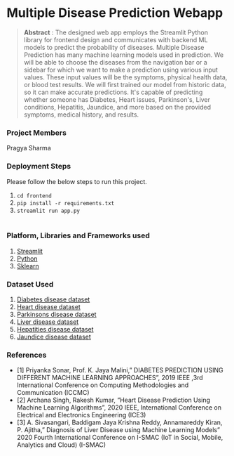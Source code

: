 # Multiple Disease Prediction Webapp

> **Abstract** : The designed web app employs the Streamlit Python library for frontend design and communicates with backend ML models to predict the probability of diseases. Multiple Disease Prediction has many machine learning models used in prediction. We will be able to choose the diseases from the navigation bar or a sidebar for which we want to make a prediction using various input values. These input values will be the symptoms, physical health data, or blood test results. We will first trained our model from historic data, so it can make accurate predictions. It's capable of predicting whether someone has Diabetes, Heart issues, Parkinson's, Liver conditions, Hepatitis, Jaundice, and more based on the provided symptoms, medical history, and results.

### Project Members
Pragya Sharma


### Deployment Steps
Please follow the below steps to run this project.
<br>

1. `cd frontend`<br>
2. `pip install -r requirements.txt`<br>
3. `streamlit run app.py`<br><br>


### Platform, Libraries and Frameworks used
1. [Streamlit](https://docs.streamlit.io/library/get-started)
2. [Python](https://www.python.org)
3. [Sklearn](https://scikit-learn.org/stable/index.html)

### Dataset Used
1. [Diabetes disease dataset](https://www.kaggle.com/datasets/mathchi/diabetes-data-set/data)
2. [Heart disease dataset](https://www.kaggle.com/datasets/rishidamarla/heart-disease-prediction/data)
3. [Parkinsons disease dataset](https://www.kaggle.com/code/arunkumarpyramid/detection-parkinson-s-disease/data)
4. [Liver disease dataset](https://www.kaggle.com/code/harisyammnv/liver-disease-prediction/data)
5. [Hepatities disease dataset](https://kaggle.com/dataset2)
6. [Jaundice disease dataset](https://kaggle.com/dataset2)
   


### References
- [1] Priyanka Sonar, Prof. K. Jaya Malini,” DIABETES PREDICTION USING DIFFERENT MACHINE LEARNING APPROACHES”, 2019 IEEE ,3rd International Conference on Computing Methodologies and Communication (ICCMC) 
- [2] Archana Singh, Rakesh Kumar, “Heart Disease Prediction Using Machine Learning Algorithms”, 2020 IEEE, International Conference on Electrical and Electronics Engineering (ICE3) 
- [3] A. Sivasangari, Baddigam Jaya Krishna Reddy, Annamareddy Kiran, P. Ajitha,” Diagnosis of Liver Disease using Machine Learning Models” 2020 Fourth International Conference on I-SMAC (IoT in Social, Mobile, Analytics and Cloud) (I-SMAC) 

